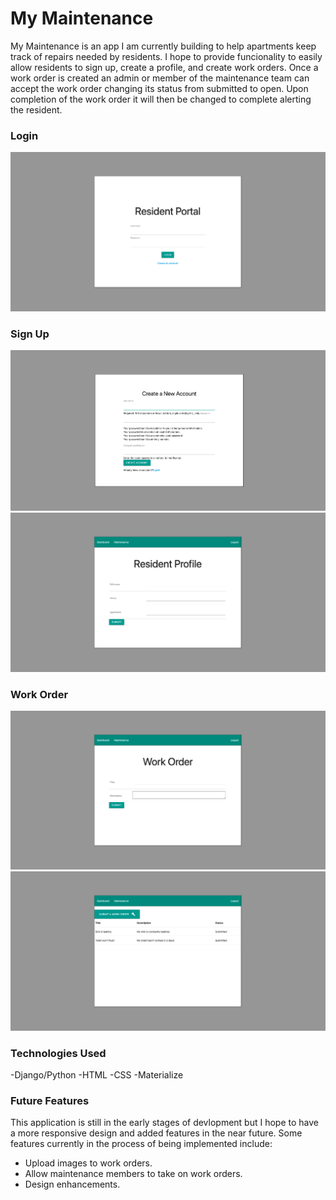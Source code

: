# My Maintenance
My Maintenance is an app I am currently building to help apartments keep track of repairs needed by residents. I hope to provide funcionality to easily allow residents to sign up, create a profile, and create work orders. Once a work order is created an admin or member of the maintenance team can accept the work order changing its status from submitted to open. Upon completion of the work order it will then be changed to complete alerting the resident.

 

### Login
![Pins](mymaintenance_app/static/images/login.png)

### Sign Up
![Pins](mymaintenance_app/static/images/signup.png)
![Pins](mymaintenance_app/static/images/profile.png)

### Work Order
![Pins](mymaintenance_app/static/images/workorder.png)
![Pins](mymaintenance_app/static/images/maintenance.png)


### Technologies Used

-Django/Python
-HTML
-CSS
-Materialize

### Future Features

This application is still in the early stages of devlopment but I hope to have a more responsive design and added features in the near future. Some features currently in the process of being implemented include:

- Upload images to work orders.
- Allow maintenance members to take on work orders.
- Design enhancements.
